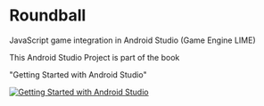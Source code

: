 Roundball
=========

JavaScript game integration in Android Studio (Game Engine LIME)

This Android Studio Project is part of the book


"Getting Started with Android Studio" 

[![Getting Started with Android Studio](https://lh5.googleusercontent.com/9td0UZgyhsskMSpWAthP7cElXR17CzRnERku6DozWxY=w135-h211-p-no)](http://www.amazon.com/dp/B00JFOCDCU//)  
